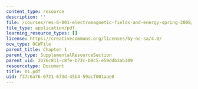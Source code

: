 ```yaml
---
content_type: resource
description: ''
file: /courses/res-6-001-electromagnetic-fields-and-energy-spring-2008/f37c6a760721673d45b459acf001aae8_01.pdf
file_type: application/pdf
learning_resource_types: []
license: https://creativecommons.org/licenses/by-nc-sa/4.0/
ocw_type: OCWFile
parent_title: Chapter 1
parent_type: SupplementalResourceSection
parent_uid: 2b76c811-c8fe-b72c-b9c5-e59ddb3ab309
resourcetype: Document
title: 01.pdf
uid: f37c6a76-0721-673d-45b4-59acf001aae8
---
```

